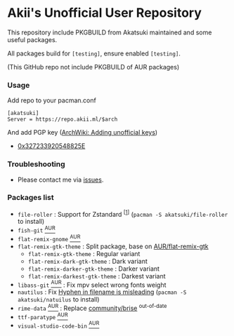 # Akii's Unofficial User Repository

This repository include PKGBUILD from Akatsuki maintained and some useful packages.

All packages build for `[testing]`, ensure enabled `[testing]`.

(This GitHub repo not include PKGBUILD of AUR packages)

### Usage

Add repo to your pacman.conf

```
[akatsuki]
Server = https://repo.akii.ml/$arch
```

And add PGP key ([ArchWiki: Adding unofficial keys](https://wiki.archlinux.org/index.php/Pacman/Package_signing#Adding_unofficial_keys))

* [0x327233920548825E](http://pool.sks-keyservers.net/pks/lookup?search=0x327233920548825E&fingerprint=on&op=index)

### Troubleshooting

* Please contact me via [issues](https://github.com/akiirui/repo/issues/new).

### Packages list

- `file-roller` : Support for Zstandard <sup>[[1](https://gitlab.gnome.org/GNOME/file-roller/blob/master/NEWS)]</sup> (`pacman -S akatsuki/file-roller` to install)
- `fish-git` [<sup>AUR</sup>](https://aur.archlinux.org/packages/fish-git/)
- `flat-remix-gnome` [<sup>AUR</sup>](https://aur.archlinux.org/packages/flat-remix-gnome/)
- `flat-remix-gtk-theme` : Split package, base on [AUR/flat-remix-gtk](https://aur.archlinux.org/packages/flat-remix-gtk/)
    - `flat-remix-gtk-theme` : Regular variant
    - `flat-remix-dark-gtk-theme` : Dark variant
    - `flat-remix-darker-gtk-theme` : Darker variant
    - `flat-remix-darkest-gtk-theme` : Darkest variant
- `libass-git` [<sup>AUR</sup>](https://aur.archlinux.org/packages/libass-git/) : Fix mpv select wrong fonts weight
- `nautilus` : Fix [Hyphen in filename is misleading](https://gitlab.gnome.org/GNOME/nautilus/issues/1177) (`pacman -S akatsuki/natuilus` to install)
- `rime-data` [<sup>AUR</sup>](https://aur.archlinux.org/packages/rime-data/) : Replace [community/brise](https://www.archlinux.org/packages/community/x86_64/brise/) <sup>out-of-date</sup>
- `ttf-paratype` [<sup>AUR</sup>](https://aur.archlinux.org/packages/ttf-paratype/)
- `visual-studio-code-bin` [<sup>AUR</sup>](https://aur.archlinux.org/packages/visual-studio-code-bin/)
